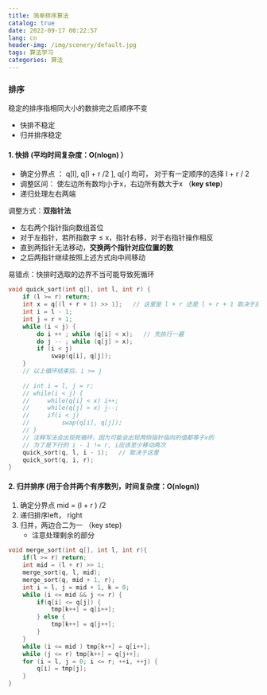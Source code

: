```yaml
---
title: 简单排序算法
catalog: true
date: 2022-09-17 00:22:57
lang: cn
header-img: /img/scenery/default.jpg
tags: 算法学习
categories: 算法
---
```


### 排序

稳定的排序指相同大小的数排完之后顺序不变

- 快排不稳定
- 归并排序稳定

#### 1. 快排 (平均时间复杂度：O(nlogn) ）

- 确定分界点 ： q[l], q[l + r /2 ], q[r] 均可， 对于有一定顺序的选择 l + r / 2
- 调整区间： 使左边所有数均小于x，右边所有数大于x （**key step**)
- 递归处理左右两端

调整方式：**双指针法**

- 左右两个指针指向数组首位
- 对于左指针，若所指数字 ≤ x，指针右移，对于右指针操作相反
- 直到两指针无法移动，**交换两个指针对应位置的数**
- 之后两指针继续按照上述方式向中间移动

易错点：快排时选取的边界不当可能导致死循环

```C
void quick_sort(int q[], int l, int r) {
    if (l >= r) return;
    int x = q[(l + r + 1) >> 1];   // 这里是 l + r 还是 l + r + 1 取决于后面递归的时候用的是i 还是 j
    int i = l - 1;
    int j = r + 1;
    while (i < j) {
        do i ++ ; while (q[i] < x);   // 先执行一遍
        do j -- ; while (q[j] > x);
        if (i < j) 
            swap(q[i], q[j]);
    }
    // 以上循环结束后，i >= j
    
    // int i = l, j = r;
    // while(i < j) {
    //     while(q[i] < x) i++;
    //     while(q[j] > x) j--;
    //     if(i < j)
    //         swap(q[i], q[j]);
    // }
    // 注释写法会出现死循环，因为可能会出现两侧指针指向的值都等于x的
    // 为了是下行的 i - 1 != r, i应该至少移动两次
    quick_sort(q, l, i - 1);   // 取决于这里
    quick_sort(q, i, r);
}
```

#### 2. 归并排序 (用于合并两个有序数列，时间复杂度：O(nlogn))

1. 确定分界点 mid = (l + r ) /2
2. 递归排序left， right
3. 归并，两边合二为一 （key step)
   - 注意处理剩余的部分

```C
void merge_sort(int q[], int l, int r){
    if(l >= r) return;
    int mid = (l + r) >> 1;
    merge_sort(q, l, mid);
    merge_sort(q, mid + 1, r);
    int i = l, j = mid + 1, k = 0;
    while (i <= mid && j <= r) {
        if(q[i] <= q[j]) {
            tmp[k++] = q[i++];
        } else {
            tmp[k++] = q[j++];
        }
    }
    while (i <= mid ) tmp[k++] = q[i++];
    while (j <= r) tmp[k++] = q[j++];
    for (i = l, j = 0; i <= r; ++i, ++j) {
        q[i] = tmp[j];
    }
}
```
